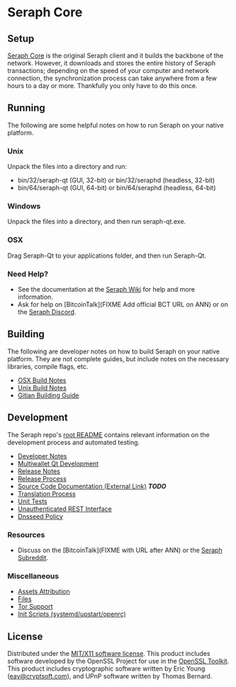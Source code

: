 Seraph Core
=====================

Setup
---------------------
[Seraph Core](https://seraph.io/) is the original Seraph client and it builds the backbone of the network. However, it downloads and stores the entire history of Seraph transactions; depending on the speed of your computer and network connection, the synchronization process can take anywhere from a few hours to a day or more. Thankfully you only have to do this once.

Running
---------------------
The following are some helpful notes on how to run Seraph on your native platform.

### Unix

Unpack the files into a directory and run:

- bin/32/seraph-qt (GUI, 32-bit) or bin/32/seraphd (headless, 32-bit)
- bin/64/seraph-qt (GUI, 64-bit) or bin/64/seraphd (headless, 64-bit)

### Windows

Unpack the files into a directory, and then run seraph-qt.exe.

### OSX

Drag Seraph-Qt to your applications folder, and then run Seraph-Qt.

### Need Help?

* See the documentation at the [Seraph Wiki](https://github.com/seraph-crypto/Seraph/wiki)
for help and more information.
* Ask for help on [BitcoinTalk](FIXME Add official BCT URL on ANN) or on the [Seraph Discord](https://discord.gg/a7vhegP).

Building
---------------------
The following are developer notes on how to build Seraph on your native platform. They are not complete guides, but include notes on the necessary libraries, compile flags, etc.

- [OSX Build Notes](build-osx.md)
- [Unix Build Notes](build-unix.md)
- [Gitian Building Guide](gitian-building.md)

Development
---------------------
The Seraph repo's [root README](https://github.com/seraph-crypto/Seraph/blob/master/README.md) contains relevant information on the development process and automated testing.

- [Developer Notes](developer-notes.md)
- [Multiwallet Qt Development](multiwallet-qt.md)
- [Release Notes](release-notes.md)
- [Release Process](release-process.md)
- [Source Code Documentation (External Link)](https://dev.visucore.com/bitcoin/doxygen/) ***TODO***
- [Translation Process](translation_process.md)
- [Unit Tests](unit-tests.md)
- [Unauthenticated REST Interface](REST-interface.md)
- [Dnsseed Policy](dnsseed-policy.md)

### Resources

* Discuss on the [BitcoinTalk](FIXME with URL after ANN) or the [Seraph Subreddit](http://reddit.com/r/seraphcoin).

### Miscellaneous
- [Assets Attribution](assets-attribution.md)
- [Files](files.md)
- [Tor Support](tor.md)
- [Init Scripts (systemd/upstart/openrc)](init.md)

License
---------------------
Distributed under the [MIT/X11 software license](http://www.opensource.org/licenses/mit-license.php).
This product includes software developed by the OpenSSL Project for use in the [OpenSSL Toolkit](https://www.openssl.org/). This product includes
cryptographic software written by Eric Young ([eay@cryptsoft.com](mailto:eay@cryptsoft.com)), and UPnP software written by Thomas Bernard.
